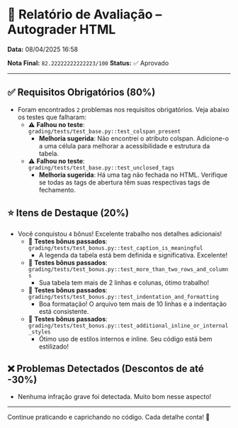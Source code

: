 # 🧪 Relatório de Avaliação – Autograder HTML

**Data:** 08/04/2025 16:58

**Nota Final:** `82.22222222222223/100`
**Status:** ✅ Aprovado

---
## ✅ Requisitos Obrigatórios (80%)
- Foram encontrados `2` problemas nos requisitos obrigatórios. Veja abaixo os testes que falharam:
  - ⚠️ **Falhou no teste**: `grading/tests/test_base.py::test_colspan_present`
    - **Melhoria sugerida**: Não encontrei o atributo colspan. Adicione-o a uma célula para melhorar a acessibilidade e estrutura da tabela.
  - ⚠️ **Falhou no teste**: `grading/tests/test_base.py::test_unclosed_tags`
    - **Melhoria sugerida**: Há uma tag <tr> não fechada no HTML. Verifique se todas as tags de abertura têm suas respectivas tags de fechamento.

## ⭐ Itens de Destaque (20%)
- Você conquistou `4` bônus! Excelente trabalho nos detalhes adicionais!
  - 🌟 **Testes bônus passados**: `grading/tests/test_bonus.py::test_caption_is_meaningful`
    - A legenda da tabela está bem definida e significativa. Excelente!
  - 🌟 **Testes bônus passados**: `grading/tests/test_bonus.py::test_more_than_two_rows_and_columns`
    - Sua tabela tem mais de 2 linhas e colunas, ótimo trabalho!
  - 🌟 **Testes bônus passados**: `grading/tests/test_bonus.py::test_indentation_and_formatting`
    - Boa formatação! O arquivo tem mais de 10 linhas e a indentação está consistente.
  - 🌟 **Testes bônus passados**: `grading/tests/test_bonus.py::test_additional_inline_or_internal_styles`
    - Ótimo uso de estilos internos e inline. Seu código está bem estilizado!

## ❌ Problemas Detectados (Descontos de até -30%)
- Nenhuma infração grave foi detectada. Muito bom nesse aspecto!

---
Continue praticando e caprichando no código. Cada detalhe conta! 💪
